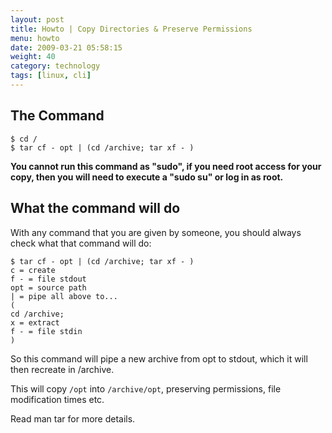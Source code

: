 ```yaml
---
layout: post
title: Howto | Copy Directories & Preserve Permissions
menu: howto
date: 2009-03-21 05:58:15
weight: 40
category: technology
tags: [linux, cli]
---
```


## The Command

    $ cd /
    $ tar cf - opt | (cd /archive; tar xf - )

**You cannot run this command as "sudo", if you need root access for your copy, then you will need to execute a "sudo su" or log in as root.**

## What the command will do

With any command that you are given by someone, you should always check what that command will do:

    $ tar cf - opt | (cd /archive; tar xf - )
    c = create
    f - = file stdout
    opt = source path
    | = pipe all above to...
    (
    cd /archive;
    x = extract
    f - = file stdin
    )

So this command will pipe a new archive from opt to stdout, which it will then recreate in /archive.

This  will copy `/opt` into `/archive/opt`, preserving permissions, file modification times etc.

Read man tar for more details.
